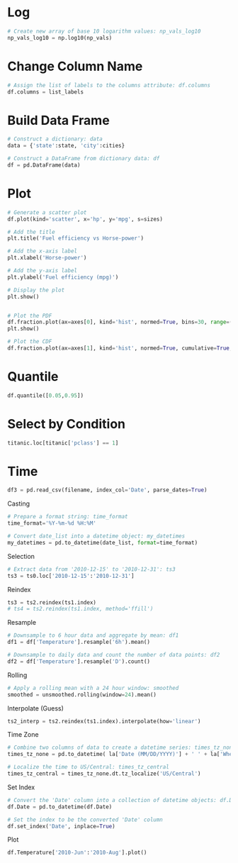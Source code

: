 # Log
```python
# Create new array of base 10 logarithm values: np_vals_log10
np_vals_log10 = np.log10(np_vals)
```

# Change Column Name
```python
# Assign the list of labels to the columns attribute: df.columns
df.columns = list_labels
```

# Build Data Frame
```python
# Construct a dictionary: data
data = {'state':state, 'city':cities}

# Construct a DataFrame from dictionary data: df
df = pd.DataFrame(data)
```

# Plot
```python
# Generate a scatter plot
df.plot(kind='scatter', x='hp', y='mpg', s=sizes)

# Add the title
plt.title('Fuel efficiency vs Horse-power')

# Add the x-axis label
plt.xlabel('Horse-power')

# Add the y-axis label
plt.ylabel('Fuel efficiency (mpg)')

# Display the plot
plt.show()


# Plot the PDF
df.fraction.plot(ax=axes[0], kind='hist', normed=True, bins=30, range=(0,.3))
plt.show()

# Plot the CDF
df.fraction.plot(ax=axes[1], kind='hist', normed=True, cumulative=True, bins=30, range=(0,.3))
```

# Quantile
```python
df.quantile([0.05,0.95])
```

# Select by Condition 
```python
titanic.loc[titanic['pclass'] == 1]
```

# Time
```python
df3 = pd.read_csv(filename, index_col='Date', parse_dates=True)
```

Casting
```python
# Prepare a format string: time_format
time_format='%Y-%m-%d %H:%M'

# Convert date_list into a datetime object: my_datetimes
my_datetimes = pd.to_datetime(date_list, format=time_format)  
```

Selection
```python
# Extract data from '2010-12-15' to '2010-12-31': ts3
ts3 = ts0.loc['2010-12-15':'2010-12-31']
```

Reindex
```python
ts3 = ts2.reindex(ts1.index)
# ts4 = ts2.reindex(ts1.index, method='ffill')
```

Resample
```python
# Downsample to 6 hour data and aggregate by mean: df1
df1 = df['Temperature'].resample('6h').mean()

# Downsample to daily data and count the number of data points: df2
df2 = df['Temperature'].resample('D').count()
```


Rolling
```python
# Apply a rolling mean with a 24 hour window: smoothed
smoothed = unsmoothed.rolling(window=24).mean()
```

Interpolate (Guess)
```python
ts2_interp = ts2.reindex(ts1.index).interpolate(how='linear')
```

Time Zone
```python
# Combine two columns of data to create a datetime series: times_tz_none 
times_tz_none = pd.to_datetime( la['Date (MM/DD/YYYY)'] + ' ' + la['Wheels-off Time'] )

# Localize the time to US/Central: times_tz_central
times_tz_central = times_tz_none.dt.tz_localize('US/Central')
```

Set Index
```python
# Convert the 'Date' column into a collection of datetime objects: df.Date
df.Date = pd.to_datetime(df.Date)

# Set the index to be the converted 'Date' column
df.set_index('Date', inplace=True)
```

Plot
```python
df.Temperature['2010-Jun':'2010-Aug'].plot()
```
